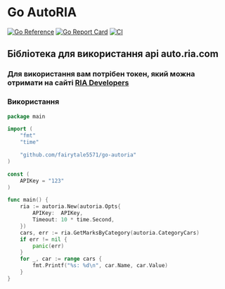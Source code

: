# Go AutoRIA

[![Go Reference](https://pkg.go.dev/badge/github.com/bwmarrin/discordgo.svg)](https://pkg.go.dev/github.com/bwmarrin/discordgo) 
[![Go Report Card](https://goreportcard.com/badge/github.com/bwmarrin/discordgo)](https://goreportcard.com/report/github.com/bwmarrin/discordgo) 
[![CI](https://github.com/bwmarrin/discordgo/actions/workflows/ci.yml/badge.svg)](https://github.com/bwmarrin/discordgo/actions/workflows/ci.yml)


## Бібліотека для використання api auto.ria.com

### Для використання вам потрібен токен, який можна отримати на сайті [RIA Developers](https://developers.ria.com/)

### Використання

```go
package main

import (
	"fmt"
	"time"

	"github.com/fairytale5571/go-autoria"
)

const (
	APIKey = "123"
)

func main() {
	ria := autoria.New(autoria.Opts{
		APIKey:  APIKey,
		Timeout: 10 * time.Second,
	})
	cars, err := ria.GetMarksByCategory(autoria.CategoryCars)
	if err != nil {
		panic(err)
	}
	for _, car := range cars {
		fmt.Printf("%s: %d\n", car.Name, car.Value)
	}
}

```